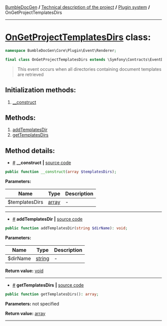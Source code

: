 <!-- {% raw %} -->
<embed> <a href="/docs/README.md">BumbleDocGen</a> <b>/</b> <a href="/docs/tech/readme.md">Technical description of the project</a> <b>/</b> <a href="/docs/tech/4.pluginSystem/readme.md">Plugin system</a> <b>/</b> OnGetProjectTemplatesDirs<hr> </embed>

<h1>
    <a href="https://github.com/bumble-tech/bumble-doc-gen/blob/master/src/Core/Plugin/Event/Renderer/OnGetProjectTemplatesDirs.php#L12">OnGetProjectTemplatesDirs</a> class:
</h1>





```php
namespace BumbleDocGen\Core\Plugin\Event\Renderer;

final class OnGetProjectTemplatesDirs extends \Symfony\Contracts\EventDispatcher\Event
```

<blockquote>This event occurs when all directories containing document templates are retrieved</blockquote>






<h2>Initialization methods:</h2>

<ol>
<li>
    <a href="#m-construct">__construct</a>
    </li>
</ol>

<h2>Methods:</h2>

<ol>
<li>
    <a href="#maddtemplatesdir">addTemplatesDir</a>
    </li>
<li>
    <a href="#mgettemplatesdirs">getTemplatesDirs</a>
    </li>
</ol>







<h2>Method details:</h2>

<div class='method_description-block'>

<ul>
<li><a name="m-construct" href="#m-construct">#</a>
 <b>__construct</b>
    <b>|</b> <a href="https://github.com/bumble-tech/bumble-doc-gen/blob/master/src/Core/Plugin/Event/Renderer/OnGetProjectTemplatesDirs.php#L14">source code</a></li>
</ul>

```php
public function __construct(array $templatesDirs);
```



<b>Parameters:</b>

<table>
    <thead>
    <tr>
        <th>Name</th>
        <th>Type</th>
        <th>Description</th>
    </tr>
    </thead>
    <tbody>
            <tr>
            <td>$templatesDirs</td>
            <td><a href='https://www.php.net/manual/en/language.types.array.php'>array</a></td>
            <td>-</td>
        </tr>
        </tbody>
</table>



</div>
<hr>
<div class='method_description-block'>

<ul>
<li><a name="maddtemplatesdir" href="#maddtemplatesdir">#</a>
 <b>addTemplatesDir</b>
    <b>|</b> <a href="https://github.com/bumble-tech/bumble-doc-gen/blob/master/src/Core/Plugin/Event/Renderer/OnGetProjectTemplatesDirs.php#L23">source code</a></li>
</ul>

```php
public function addTemplatesDir(string $dirName): void;
```



<b>Parameters:</b>

<table>
    <thead>
    <tr>
        <th>Name</th>
        <th>Type</th>
        <th>Description</th>
    </tr>
    </thead>
    <tbody>
            <tr>
            <td>$dirName</td>
            <td><a href='https://www.php.net/manual/en/language.types.string.php'>string</a></td>
            <td>-</td>
        </tr>
        </tbody>
</table>

<b>Return value:</b> <a href='https://www.php.net/manual/en/language.types.void.php'>void</a>


</div>
<hr>
<div class='method_description-block'>

<ul>
<li><a name="mgettemplatesdirs" href="#mgettemplatesdirs">#</a>
 <b>getTemplatesDirs</b>
    <b>|</b> <a href="https://github.com/bumble-tech/bumble-doc-gen/blob/master/src/Core/Plugin/Event/Renderer/OnGetProjectTemplatesDirs.php#L18">source code</a></li>
</ul>

```php
public function getTemplatesDirs(): array;
```



<b>Parameters:</b> not specified

<b>Return value:</b> <a href='https://www.php.net/manual/en/language.types.array.php'>array</a>


</div>
<hr>

<!-- {% endraw %} -->